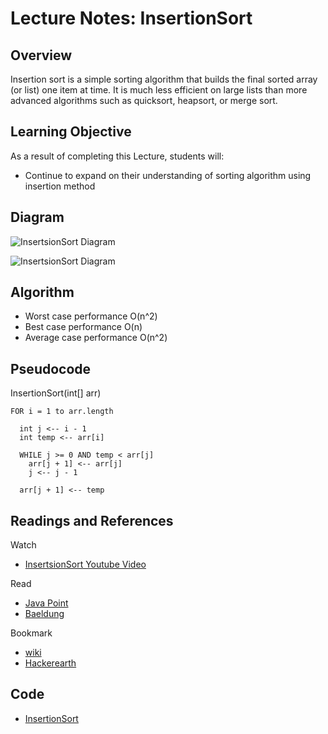 # Lecture Notes: InsertionSort 

## Overview

   Insertion sort is a simple sorting algorithm that builds the final sorted array (or list) one item at time. It is much less efficient on large lists than more advanced algorithms such as quicksort, heapsort, or merge sort.

## Learning Objective

As a result of completing this Lecture, students will:
- Continue to expand on their understanding of sorting algorithm using insertion method

## Diagram
![InsertsionSort Diagram](https://www.studytonight.com/data-structures/images/basic-insertion-sort.png)

![InsertsionSort Diagram](https://camo.githubusercontent.com/64ba2bcbd5c11779657e40a1d03d0ea691f6fa57/68747470733a2f2f75706c6f61642e77696b696d656469612e6f72672f77696b6970656469612f636f6d6d6f6e732f632f63632f4d657267652d736f72742d6578616d706c652d33303070782e676966)

## Algorithm
- Worst case performance O(n^2)
- Best case performance O(n)
- Average case performance O(n^2)

## Pseudocode
  InsertionSort(int[] arr)
  
    FOR i = 1 to arr.length
    
      int j <-- i - 1
      int temp <-- arr[i]
      
      WHILE j >= 0 AND temp < arr[j]
        arr[j + 1] <-- arr[j]
        j <-- j - 1
        
      arr[j + 1] <-- temp


## Readings and References
Watch
* [InsertsionSort Youtube Video](https://www.youtube.com/watch?v=mXA1ICs3K4Y)

Read
* [Java Point](https://www.javatpoint.com/insertion-sort-in-java)
* [Baeldung](https://www.baeldung.com/java-insertion-sort)

Bookmark
* [wiki](https://en.wikipedia.org/wiki/Insertion_sort)
* [Hackerearth](https://www.hackerearth.com/practice/algorithms/sorting/insertion-sort/tutorial/)

## Code
* [InsertionSort](https://github.com/idothestamping/data-structures-and-algorithms/blob/master/Data-Structures/src/main/java/SortingAlgo/InsertionSort.java)